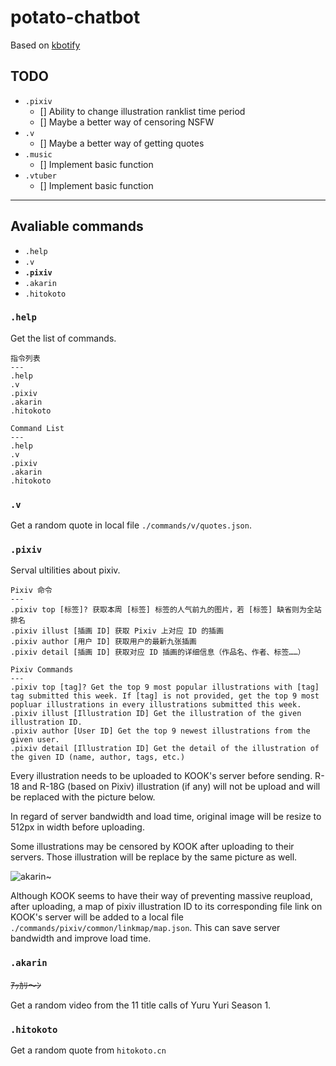 # potato-chatbot

Based on [kbotify](https://github.com/fi6/kBotify)

## TODO

- `.pixiv`
    - [] Ability to change illustration ranklist time period
    - [] Maybe a better way of censoring NSFW
- `.v`
    - [] Maybe a better way of getting quotes
- `.music`
    - [] Implement basic function
- `.vtuber`
    - [] Implement basic function

---

## Avaliable commands

- `.help`
- `.v`
- **`.pixiv`**
- `.akarin`
- `.hitokoto`

### `.help`

Get the list of commands.

```
指令列表
---
.help
.v
.pixiv
.akarin
.hitokoto
```

```
Command List
---
.help
.v
.pixiv
.akarin
.hitokoto
```

### `.v`

Get a random quote in local file `./commands/v/quotes.json`.

### `.pixiv`

Serval ultilities about pixiv.

```
Pixiv 命令
---
.pixiv top [标签]? 获取本周 [标签] 标签的人气前九的图片，若 [标签] 缺省则为全站排名
.pixiv illust [插画 ID] 获取 Pixiv 上对应 ID 的插画
.pixiv author [用户 ID] 获取用户的最新九张插画
.pixiv detail [插画 ID] 获取对应 ID 插画的详细信息（作品名、作者、标签……）
```


```
Pixiv Commands
---
.pixiv top [tag]? Get the top 9 most popular illustrations with [tag] tag submitted this week. If [tag] is not provided, get the top 9 most popluar illustrations in every illustrations submitted this week.
.pixiv illust [Illustration ID] Get the illustration of the given illustration ID.
.pixiv author [User ID] Get the top 9 newest illustrations from the given user.
.pixiv detail [Illustration ID] Get the detail of the illustration of the given ID (name, author, tags, etc.)
```

Every illustration needs to be uploaded to KOOK's server before sending. R-18 and R-18G (based on Pixiv) illustration (if any) will not be upload and will be replaced with the picture below.

In regard of server bandwidth and load time, original image will be resize to 512px in width before uploading.

Some illustrations may be censored by KOOK after uploading to their servers. Those illustration will be replace by the same picture as well.

![akarin~](https://img.kaiheila.cn/assets/2022-07/vlOSxPNReJ0dw0dw.jpg)

Although KOOK seems to have their way of preventing massive reupload, after uploading, a map of pixiv illustration ID to its corresponding file link on KOOK's server will be added to a local file `./commands/pixiv/common/linkmap/map.json`. This can save server bandwidth and improve load time.

### `.akarin`

~~ｱｯｶﾘ～ﾝ~~

Get a random video from the 11 title calls of Yuru Yuri Season 1.

### `.hitokoto`

Get a random quote from `hitokoto.cn`